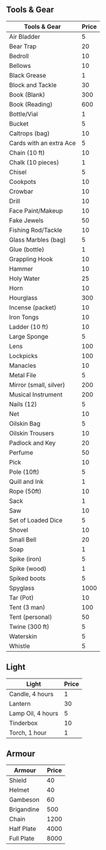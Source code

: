 ## Tools & Gear     

| Tools & Gear            | Price|
| ----------------------- | ---- |
| Air Bladder             | 5    |
| Bear Trap               | 20   |
| Bedroll                 | 10   |
| Bellows                 | 10   |
| Black Grease            | 1    |
| Block and Tackle        | 30   |
| Book (Blank)            | 300  |
| Book (Reading)          | 600  |
| Bottle/Vial             | 1    |
| Bucket                  | 5    |
| Caltrops (bag)          | 10   |
| Cards with an extra Ace | 5    |
| Chain (10 ft)           | 10   |
| Chalk (10 pieces)       | 1    |
| Chisel                  | 5    |
| Cookpots                | 10   |
| Crowbar                 | 10   |
| Drill                   | 10   |
| Face Paint/Makeup       | 10   |
| Fake Jewels             | 50   |
| Fishing Rod/Tackle      | 10   |
| Glass Marbles (bag)     | 5    |
| Glue (bottle)           | 1    |
| Grappling Hook          | 10   |
| Hammer                  | 10   |
| Holy Water              | 25   |
| Horn                    | 10   |
| Hourglass               | 300  |
| Incense (packet)        | 10   |
| Iron Tongs              | 10   |
| Ladder (10 ft)          | 10   |
| Large Sponge            | 5    |
| Lens                    | 100  |
| Lockpicks               | 100  |
| Manacles                | 10   |
| Metal File              | 5    |
| Mirror (small, silver)  | 200  |
| Musical Instrument      | 200  |
| Nails (12)              | 5    |
| Net                     | 10   |
| Oilskin Bag             | 5    |
| Oilskin Trousers        | 10   |
| Padlock and Key         | 20   |
| Perfume                 | 50   |
| Pick                    | 10   |
| Pole (10ft)             | 5    |
| Quill and Ink           | 1    |
| Rope (50ft)             | 10   |
| Sack                    | 1    |
| Saw                     | 10   |
| Set of Loaded Dice      | 5    |
| Shovel                  | 10   |
| Small Bell              | 20   |
| Soap                    | 1    |
| Spike (iron)            | 5    |
| Spike (wood)            | 1    |
| Spiked boots            | 5    |
| Spyglass                | 1000 |
| Tar (Pot)               | 10   |
| Tent (3 man)            | 100  |
| Tent (personal)         | 50   |
| Twine (300 ft)          | 5    |
| Waterskin               | 5    |
| Whistle                 | 5    |


## Light

| Light | Price |
| ----------------- | -- |
| Candle, 4 hours   | 1  |
| Lantern           | 30 |
| Lamp Oil, 4 hours | 5  |
| Tinderbox         | 10 |
| Torch, 1 hour     | 1  |


## Armour

| Armour | Price |
| --------------------------------------------- | ---------- |
| Shield      | 40         |
| Helmet      | 40         |
| Gambeson   | 60         |
| Brigandine  | 500        |
| Chain     | 1200       |
| Half Plate | 4000       |
| Full Plate  | 8000|
